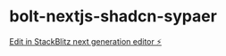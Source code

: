 # bolt-nextjs-shadcn-sypaer

[Edit in StackBlitz next generation editor ⚡️](https://stackblitz.com/~/github.com/jensfr1/bolt-nextjs-shadcn-sypaer)